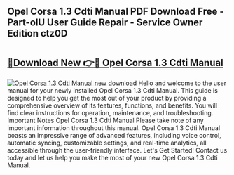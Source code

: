 ## Opel Corsa 1.3 Cdti Manual PDF Download Free - Part-olU User Guide Repair - Service Owner Edition ctz0D

# <h2><a href="http://cf23559.oget.top/?id=Opel+Corsa+1.3+Cdti+Manual">🔗Download New 👉🔴 Opel Corsa 1.3 Cdti Manual</a></h2>

[![Opel Corsa 1.3 Cdti Manual new download](https://i.imgur.com/5g1atiW.png)](http://cf23559.oget.top/?id=Opel+Corsa+1.3+Cdti+Manual)
Hello and welcome to the user manual for your newly installed Opel Corsa 1.3 Cdti Manual. This guide is designed to help you get the most out of your product by providing a comprehensive overview of its features, functions, and benefits. You will find clear instructions for operation, maintenance, and troubleshooting. Important Notes Opel Corsa 1.3 Cdti Manual Please take note of any important information throughout this manual. Opel Corsa 1.3 Cdti Manual boasts an impressive range of advanced features, including voice control, automatic syncing, customizable settings, and real-time analytics, all accessible through the user-friendly interface. Let's Get Started! Contact us today and let us help you make the most of your new Opel Corsa 1.3 Cdti Manual.
